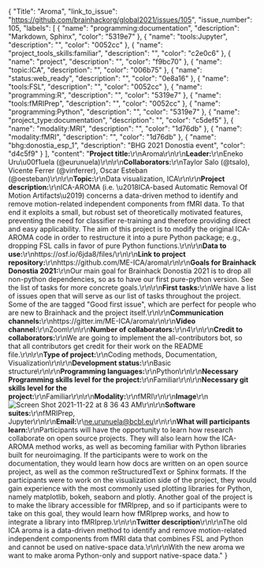 {
  "Title": "Aroma",
  "link_to_issue": "https://github.com/brainhackorg/global2021/issues/105",
  "issue_number": 105,
  "labels": [
    {
      "name": "programming:documentation",
      "description": "Markdown, Sphinx",
      "color": "5319e7"
    },
    {
      "name": "tools:Jupyter",
      "description": "",
      "color": "0052cc"
    },
    {
      "name": "project_tools_skills:familiar",
      "description": "",
      "color": "c2e0c6"
    },
    {
      "name": "project",
      "description": "",
      "color": "f9bc70"
    },
    {
      "name": "topic:ICA",
      "description": "",
      "color": "006b75"
    },
    {
      "name": "status:web_ready",
      "description": "",
      "color": "0e8a16"
    },
    {
      "name": "tools:FSL",
      "description": "",
      "color": "0052cc"
    },
    {
      "name": "programming:R",
      "description": "",
      "color": "5319e7"
    },
    {
      "name": "tools:fMRIPrep",
      "description": "",
      "color": "0052cc"
    },
    {
      "name": "programming:Python",
      "description": "",
      "color": "5319e7"
    },
    {
      "name": "project_type:documentation",
      "description": "",
      "color": "c5def5"
    },
    {
      "name": "modality:MRI",
      "description": "",
      "color": "1d76db"
    },
    {
      "name": "modality:fMRI",
      "description": "",
      "color": "1d76db"
    },
    {
      "name": "bhg:donostia_esp_1",
      "description": "BHG 2021 Donostia event",
      "color": "d4c5f9"
    }
  ],
  "content": "**Project title:**\r\nAroma\r\n\r\n**Leader:**\r\nEneko Uru\u00f1uela (@eurunuela)\r\n\r\n**Collaborators:**\r\nTaylor Salo (@tsalo), Vicente Ferrer (@vinferrer), Oscar Esteban (@oesteban)\r\n\r\n**Topic:**\r\nData visualization, ICA\r\n\r\n**Project description:**\r\nICA-AROMA (i.e. \u2018ICA-based Automatic Removal Of Motion Artifacts\u2019) concerns a data-driven method to identify and remove motion-related independent components from fMRI data. To that end it exploits a small, but robust set of theoretically motivated features, preventing the need for classifier re-training and therefore providing direct and easy applicability. The aim of this project is to modify the original ICA-AROMA code in order to restructure it into a pure Python package; e.g., dropping FSL calls in favor of pure Python functions.\r\n\r\n**Data to use:**\r\nhttps://osf.io/6jda8/files/\r\n\r\n**Link to project repository:**\r\nhttps://github.com/ME-ICA/aroma\r\n\r\n**Goals for Brainhack Donostia 2021:**\r\nOur main goal for Brainhack Donostia 2021 is to drop all non-python dependencies, so as to have our first pure-python version. See the list of tasks for more concrete goals.\r\n\r\n**First tasks:**\r\nWe have a list of issues open that will serve as our list of tasks throughout the project. Some of the are tagged \"Good first issue\", which are perfect for people who are new to Brainhack and the project itself.\r\n\r\n**Communication channels:**\r\nhttps://gitter.im/ME-ICA/aroma\r\n\r\n**Video channel:**\r\nZoom\r\n\r\n**Number of collaborators:**\r\n4\r\n\r\n**Credit to collaborators:**\r\nWe are going to implement the all-contributors bot, so that all contributors get credit for their work on the README file.\r\n\r\n**Type of project:**\r\nCoding methods, Documentation, Visualization\r\n\r\n**Development status:**\r\nBasic structure\r\n\r\n**Programming languages:**\r\nPython\r\n\r\n**Necessary Programming skills level for the project:**\r\nFamiliar\r\n\r\n**Necessary git skills level for the project:**\r\nFamiliar\r\n\r\n**Modality:**\r\nfMRI\r\n\r\n**Image**\r\n![Screen Shot 2021-11-22 at 8 36 43 AM](https://user-images.githubusercontent.com/13706448/142821535-6dae89b1-e3c2-4611-9525-bcb1b36dddc6.png)\r\n\r\n**Software suites:**\r\nfMRIPrep, Jupyter\r\n\r\n**Email:**\r\ne.urunuela@bcbl.eu\r\n\r\n**What will participants learn:**\r\nParticipants will have the opportunity to learn how research collaborate on open source projects. They will also learn how the ICA-AROMA method works, as well as becoming familiar with Python libraries built for neuroimaging. If the participants were to work on the documentation, they would learn how docs are written on an open source project, as well as the common reStructuredText or Sphinx formats. If the participants were to work on the visualization side of the project, they would gain experience with the most commonly used plotting libraries for Python, namely matplotlib, bokeh, seaborn and plotly. Another goal of the project is to make the library accessible for fMRIprep, and so if participants were to take on this goal, they would learn how fMRIprep works, and how to integrate a library into fMRIprep.\r\n\r\n**Twitter description**\r\n\r\nThe old ICA aroma is a data-driven method to identify and remove motion-related independent components from fMRI data that combines FSL and Python and cannot be used on native-space data.\r\n\r\nWith the new aroma we want to make aroma Python-only and support native-space data."
}
